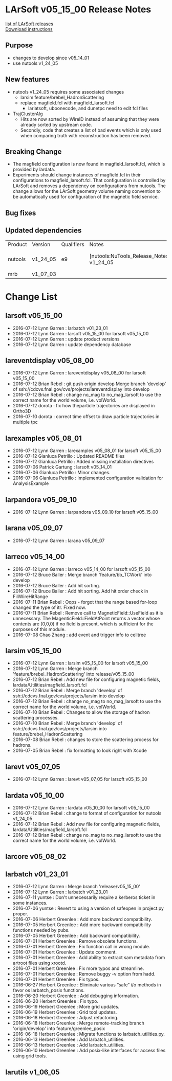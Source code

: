 # LArSoft v05_15_00 Release Notes



[list of LArSoft releases](LArSoft_release_list)  
[Download instructions](http://scisoft.fnal.gov/scisoft/bundles/larsoft/v05_15_00/larsoft-v05_15_00.html)

## Purpose

-   changes to develop since v05_14_01
-   use nutools v1_24_05

## New features

-   nutools v1_24_05 requires some associated changes
    -   larsim feature/brebel_HadronScattering
    -   replace magfield.fcl with magfield_larsoft.fcl
        -   lariatsoft, uboonecode, and dunetpc need to edit fcl files
-   TrajClusterAlg
    -   Hits are now sorted by WireID instead of assuming that they were already sorted by upstream code.
    -   Secondly, code that creates a list of bad events which is only used when comparing truth with reconstruction has been removed.

## Breaking Change

-   The magfield configuration is now found in magfield_larsoft.fcl, which is provided by lardata.
-   Experiments should change instances of magfield.fcl in their configurations to magfield_larsoft.fcl. That configuration is controlled by LArSoft and removes a dependency on configurations from nutools. The change allows for the LArSoft geometry volume naming convention to be automatically used for configuration of the magnetic field service.

## Bug fixes

## Updated dependencies

|         |          |            |                                                    |                   |
|---------|----------|------------|----------------------------------------------------|-------------------|
| Product | Version  | Qualifiers | Notes                                              |                   |
| nutools | v1_24_05 | e9         | [nutools:NuTools_Release_Notes#nutools-v1_24_05 | Release Notes](https://cdcvs.fnal.gov/redmine/projects/nutools/wiki/NuTools_Release_Notes#nutools-v1_24_05_|_Release_Notes) |
| mrb     | v1_07_03 |            |                                                    |                   |

# Change List

## larsoft v05_15_00

-   2016-07-12 Lynn Garren : larbatch v01_23_01
-   2016-07-12 Lynn Garren : larsoft v05_15_00 for larsoft v05_15_00
-   2016-07-12 Lynn Garren : update product versions
-   2016-07-12 Lynn Garren : update dependency database

## lareventdisplay v05_08_00

-   2016-07-12 Lynn Garren : lareventdisplay v05_08_00 for larsoft v05_15_00
-   2016-07-12 Brian Rebel : git push origin develop Merge branch 'develop' of ssh://cdcvs.fnal.gov/cvs/projects/lareventdisplay into develop
-   2016-07-12 Brian Rebel : change no_mag to no_mag_larsoft to use the correct name for the world volume, i.e. volWorld.
-   2016-07-12 dorota : fix how theparticle trajectories are displayed in Ortho3D
-   2016-07-10 dorota : correct time offset to draw particle trajectories in multiple tpc

## larexamples v05_08_01

-   2016-07-12 Lynn Garren : larexamples v05_08_01 for larsoft v05_15_00
-   2016-07-12 Gianluca Petrillo : Updated README files
-   2016-07-12 Gianluca Petrillo : Added missing installation directives
-   2016-07-06 Patrick Gartung : larsoft v05_14_01
-   2016-07-06 Gianluca Petrillo : Minor changes.
-   2016-07-06 Gianluca Petrillo : Implemented configuration validation for AnalysisExample

## larpandora v05_09_10

-   2016-07-12 Lynn Garren : larpandora v05_09_10 for larsoft v05_15_00

## larana v05_09_07

-   2016-07-12 Lynn Garren : larana v05_09_07

## larreco v05_14_00

-   2016-07-12 Lynn Garren : larreco v05_14_00 for larsoft v05_15_00
-   2016-07-12 Bruce Baller : Merge branch 'feature/bb_TCWork' into develop
-   2016-07-12 Bruce Baller : Add hit sorting.
-   2016-07-12 Bruce Baller : Add hit sorting. Add hit order check in FillWireHitRange
-   2016-07-11 Brian Rebel : Oops - forgot that the range based for-loop changed the type of itr. Fixed now.
-   2016-07-11 Brian Rebel : Remove call to MagneticField::UseField as it is unnecessary. The MagenticField::FieldAtPoint returns a vector whose contents are (0,0,0) if no field is present, which is sufficient for the purposes of this module.
-   2016-07-08 Chao Zhang : add event and trigger info to celltree

## larsim v05_15_00

-   2016-07-12 Lynn Garren : larsim v05_15_00 for larsoft v05_15_00
-   2016-07-12 Lynn Garren : Merge branch 'feature/brebel_HadronScattering' into release/v05_15_00
-   2016-07-12 Brian Rebel : Add new file for configuring magnetic fields, lardata/Utilities/magfield_larsoft.fcl
-   2016-07-12 Brian Rebel : Merge branch 'develop' of ssh://cdcvs.fnal.gov/cvs/projects/larsim into develop
-   2016-07-12 Brian Rebel : change no_mag to no_mag_larsoft to use the correct name for the world volume, i.e. volWorld.
-   2016-07-10 Brian Rebel : Changes to allow the storage of hadron scattering processes.
-   2016-07-10 Brian Rebel : Merge branch 'develop' of ssh://cdcvs.fnal.gov/cvs/projects/larsim into feature/brebel_HadronScattering
-   2016-07-08 Brian Rebel : changes to store the scattering process for hadrons.
-   2016-07-05 Brian Rebel : fix formatting to look right with Xcode

## larevt v05_07_05

-   2016-07-12 Lynn Garren : larevt v05_07_05 for larsoft v05_15_00

## lardata v05_10_00

-   2016-07-12 Lynn Garren : lardata v05_10_00 for larsoft v05_15_00
-   2016-07-12 Brian Rebel : change to format of configuration for nutools v1_24_05
-   2016-07-12 Brian Rebel : Add new file for configuring magnetic fields, lardata/Utilities/magfield_larsoft.fcl
-   2016-07-12 Brian Rebel : change no_mag to no_mag_larsoft to use the correct name for the world volume, i.e. volWorld.

## larcore v05_08_02

## larbatch v01_23_01

-   2016-07-12 Lynn Garren : Merge branch 'release/v05_15_00'
-   2016-07-12 Lynn Garren : larbatch v01_23_01
-   2016-07-11 yuntse : Don't unnecessarily require a kerberos ticket in some instances.
-   2016-07-06 yuntse : Revert to using a version of safeopen in project.py proper.
-   2016-07-06 Herbert Greenlee : Add more backward compatibility.
-   2016-07-05 Herbert Greenlee : Add more backward compatibility functions needed by pubs.
-   2016-07-05 Herbert Greenlee : Add backward compatibility.
-   2016-07-01 Herbert Greenlee : Remove obsolete functions.
-   2016-07-01 Herbert Greenlee : Fix function call in wrong module.
-   2016-07-01 Herbert Greenlee : Update comment.
-   2016-07-01 Herbert Greenlee : Add ability to extract sam metadata from artroot files using xrootd.
-   2016-07-01 Herbert Greenlee : Fix more typos and streamline.
-   2016-07-01 Herbert Greenlee : Remove buggy -v option from hadd.
-   2016-07-01 Herbert Greenlee : Fix typos.
-   2016-06-27 Herbert Greenlee : Eliminate various “safe” i/o methods in favor os larbatch_posix functions.
-   2016-06-20 Herbert Greenlee : Add debugging information.
-   2016-06-20 Herbert Greenlee : Fix typo.
-   2016-06-19 Herbert Greenlee : More grid updates.
-   2016-06-19 Herbert Greenlee : Grid tool updates.
-   2016-06-18 Herbert Greenlee : Adjust refactoring.
-   2016-06-18 Herbert Greenlee : Merge remote-tracking branch 'origin/develop' into feature/greenlee_posix
-   2016-06-18 Herbert Greenlee : Migrate functions to larbatch_utilities.py.
-   2016-06-13 Herbert Greenlee : Add larbatch_utilities.
-   2016-06-13 Herbert Greenlee : Add larbatch_utilities.
-   2016-06-10 Herbert Greenlee : Add posix-like interfaces for access files using grid tools.

## larutils v1_06_05
